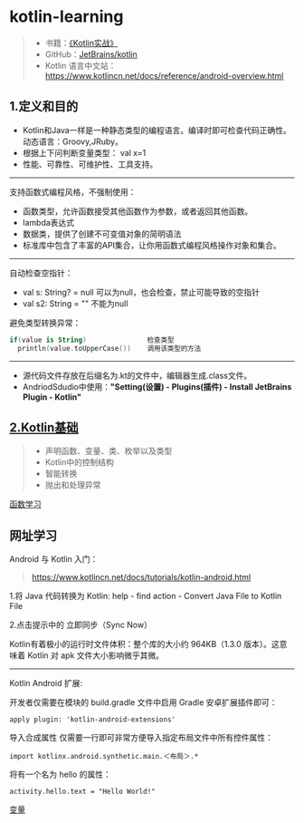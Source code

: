 # kotlin-learning

>  - 书籍：[《Kotlin实战》][1]
>  - GitHub：[JetBrains/kotlin][2]
>  - Kotlin 语言中文站：https://www.kotlincn.net/docs/reference/android-overview.html

## 1.定义和目的
 - Kotlin和Java一样是一种静态类型的编程语言。编译时即可检查代码正确性。动态语言：Groovy,JRuby。
 - 根据上下问判断变量类型： val x=1
 - 性能、可靠性、可维护性、工具支持。

---

支持函数式编程风格，不强制使用：

 - 函数类型，允许函数接受其他函数作为参数，或者返回其他函数。
 - lambda表达式
 - 数据类，提供了创建不可变值对象的简明语法
 - 标准库中包含了丰富的API集合，让你用函数式编程风格操作对象和集合。

---
自动检查空指针：

 - val s: String? = null  可以为null，也会检查，禁止可能导致的空指针
 - val s2: String = ""    不能为null

避免类型转换异常：

```kotlin
if(value is String)               检查类型
  println(value.toUpperCase())    调用该类型的方法
```

---

 - 源代码文件存放在后缀名为.kt的文件中，编辑器生成.class文件。
 - AndriodSdudio中使用：**"Setting(设置) - Plugins(插件) - Install JetBrains Plugin - Kotlin"**


## [2.Kotlin基础](https://github.com/youlookwhat/kotlin-learning/Kotlin基础.md)

> - 声明函数、变量、类、枚举以及类型
> - Kotlin中的控制结构
> - 智能转换
> - 抛出和处理异常

[函数学习](https://github.com/youlookwhat/kotlin-learning/blob/master/kotlin/app/src/main/java/com/kotlin/jingbin/kotlinapp/MainActivity.kt)



## 网址学习

Android 与 Kotlin 入门：
> https://www.kotlincn.net/docs/tutorials/kotlin-android.html

1.将 Java 代码转换为 Kotlin:
help - find action - Convert Java File to Kotlin File

2.点击提示中的 立即同步（Sync Now）

Kotlin有着极小的运行时文件体积：整个库的大小约 964KB（1.3.0 版本）。这意味着 Kotlin 对 apk 文件大小影响微乎其微。

---

Kotlin Android 扩展:

开发者仅需要在模块的 build.gradle 文件中启用 Gradle 安卓扩展插件即可：

```
apply plugin: 'kotlin-android-extensions'
```
导入合成属性
仅需要一行即可非常方便导入指定布局文件中所有控件属性：

```
import kotlinx.android.synthetic.main.＜布局＞.*
```

将有一个名为 hello 的属性：
```
activity.hello.text = "Hello World!"
```

[变量](https://www.kotlincn.net/docs/reference/basic-syntax.html)






































[1]:https://book.douban.com/subject/27093660/
[2]:https://github.com/JetBrains/kotlin